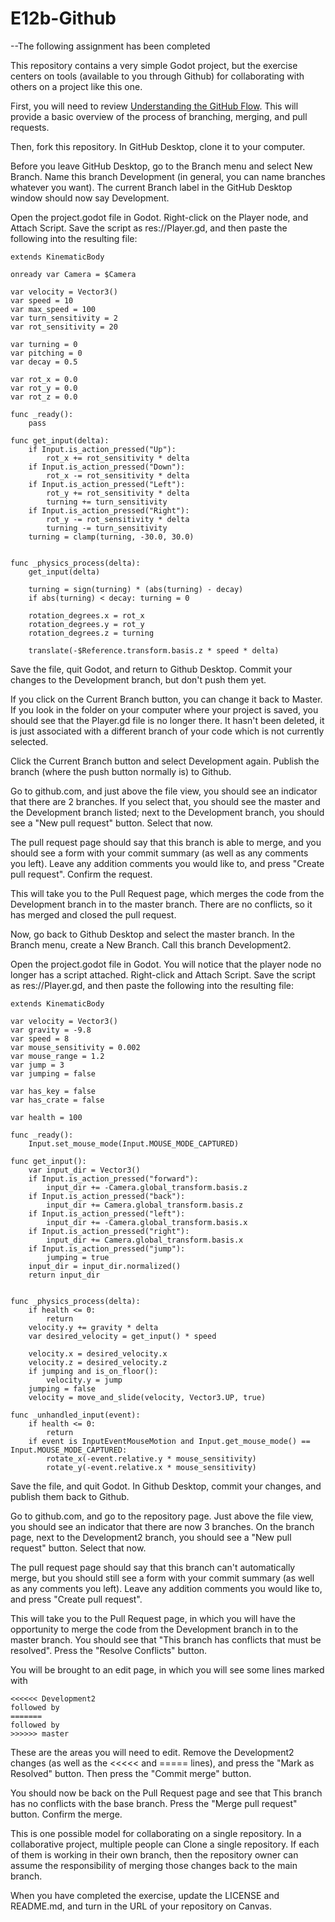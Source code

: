 # E12b-Github

--The following assignment has been completed

This repository contains a very simple Godot project, but the exercise centers on tools (available to you through Github) for collaborating with others on a project like this one. 

First, you will need to review [Understanding the GitHub Flow](https://guides.github.com/introduction/flow/). This will provide a basic overview of the process of branching, merging, and pull requests.

Then, fork this repository. In GitHub Desktop, clone it to your computer.

Before you leave GitHub Desktop, go to the Branch menu and select New Branch. Name this branch Development (in general, you can name branches whatever you want). The current Branch label in the GitHub Desktop window should now say Development.

Open the project.godot file in Godot. Right-click on the Player node, and Attach Script. Save the script as res://Player.gd, and then paste the following into the resulting file:

```
extends KinematicBody

onready var Camera = $Camera

var velocity = Vector3()
var speed = 10
var max_speed = 100
var turn_sensitivity = 2
var rot_sensitivity = 20

var turning = 0
var pitching = 0
var decay = 0.5

var rot_x = 0.0
var rot_y = 0.0
var rot_z = 0.0

func _ready():
	pass

func get_input(delta):
	if Input.is_action_pressed("Up"):
		rot_x += rot_sensitivity * delta
	if Input.is_action_pressed("Down"):
		rot_x -= rot_sensitivity * delta
	if Input.is_action_pressed("Left"):
		rot_y += rot_sensitivity * delta
		turning += turn_sensitivity
	if Input.is_action_pressed("Right"):
		rot_y -= rot_sensitivity * delta
		turning -= turn_sensitivity
	turning = clamp(turning, -30.0, 30.0)


func _physics_process(delta):
	get_input(delta)

	turning = sign(turning) * (abs(turning) - decay)
	if abs(turning) < decay: turning = 0
	
	rotation_degrees.x = rot_x
	rotation_degrees.y = rot_y
	rotation_degrees.z = turning
	
	translate(-$Reference.transform.basis.z * speed * delta)
```

Save the file, quit Godot, and return to Github Desktop. Commit your changes to the Development branch, but don't push them yet.

If you click on the Current Branch button, you can change it back to Master. If you look in the folder on your computer where your project is saved, you should see that the Player.gd file is no longer there. It hasn't been deleted, it is just associated with a different branch of your code which is not currently selected.

Click the Current Branch button and select Development again. Publish the branch (where the push button normally is) to Github.

Go to github.com, and  just above the file view, you should see an indicator that there are 2 branches. If you select that, you should see the master and the Development branch listed; next to the Development branch, you should see a "New pull request" button. Select that now.

The pull request page should say that this branch is able to merge, and you should see a form with your commit summary (as well as any comments you left). Leave any addition comments you would like to, and press "Create pull request". Confirm the request.

This will take you to the Pull Request page, which merges the code from the Development branch in to the master branch. There are no conflicts, so it has merged and closed the pull request.

Now, go back to Github Desktop and select the master branch. In the Branch menu, create a New Branch. Call this branch Development2.

Open the project.godot file in Godot. You will notice that the player node no longer has a script attached. Right-click and Attach Script. Save the script as res://Player.gd, and then paste the following into the resulting file:

```
extends KinematicBody

var velocity = Vector3()
var gravity = -9.8
var speed = 8
var mouse_sensitivity = 0.002
var mouse_range = 1.2
var jump = 3
var jumping = false

var has_key = false
var has_crate = false

var health = 100

func _ready():
	Input.set_mouse_mode(Input.MOUSE_MODE_CAPTURED)

func get_input():
	var input_dir = Vector3()
	if Input.is_action_pressed("forward"):
		input_dir += -Camera.global_transform.basis.z
	if Input.is_action_pressed("back"):
		input_dir += Camera.global_transform.basis.z
	if Input.is_action_pressed("left"):
		input_dir += -Camera.global_transform.basis.x
	if Input.is_action_pressed("right"):
		input_dir += Camera.global_transform.basis.x
	if Input.is_action_pressed("jump"):
		jumping = true
	input_dir = input_dir.normalized()
	return input_dir


func _physics_process(delta):
	if health <= 0:
		return
	velocity.y += gravity * delta
	var desired_velocity = get_input() * speed
	
	velocity.x = desired_velocity.x
	velocity.z = desired_velocity.z
	if jumping and is_on_floor():
		velocity.y = jump
	jumping = false
	velocity = move_and_slide(velocity, Vector3.UP, true)

func _unhandled_input(event):
	if health <= 0:
		return
	if event is InputEventMouseMotion and Input.get_mouse_mode() == Input.MOUSE_MODE_CAPTURED:
		rotate_x(-event.relative.y * mouse_sensitivity)
		rotate_y(-event.relative.x * mouse_sensitivity)
```

Save the file, and quit Godot. In Github Desktop, commit your changes, and publish them back to Github.

Go to github.com, and go to the repository page. Just above the file view, you should see an indicator that there are now 3 branches. On the branch page, next to the Development2 branch, you should see a "New pull request" button. Select that now.

The pull request page should say that this branch can't automatically merge, but you should still see a form with your commit summary (as well as any comments you left). Leave any addition comments you would like to, and press "Create pull request".

This will take you to the Pull Request page, in which you will have the opportunity to merge the code from the Development branch in to the master branch. You should see that "This branch has conflicts that must be resolved". Press the "Resolve Conflicts" button.

You will be brought to an edit page, in which you will see some lines marked with 

```
<<<<<< Development2
followed by 
=======
followed by 
>>>>>> master
```

These are the areas you will need to edit. Remove the Development2 changes (as well as the <<<<< and ===== lines), and press the "Mark as Resolved" button. Then press the "Commit merge" button.

You should now be back on the Pull Request page and see that This branch has no conflicts with the base branch. Press the "Merge pull request" button. Confirm the merge.

This is one possible model for collaborating on a single repository. In a collaborative project, multiple people can Clone a single repository. If each of them is working in their own branch, then the repository owner can assume the responsibility of merging those changes back to the main branch. 

When you have completed the exercise, update the LICENSE and README.md, and turn in the URL of your repository on Canvas.
